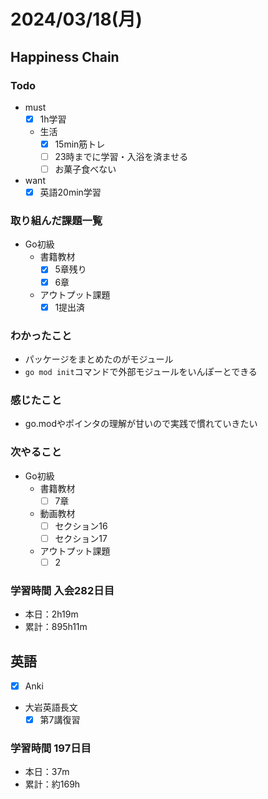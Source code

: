 # 2024/03/18(月)

## Happiness Chain

### Todo

- must
  - [x] 1h学習
  - 生活
    - [x] 15min筋トレ
    - [ ] 23時までに学習・入浴を済ませる
    - [ ] お菓子食べない
- want
  - [x] 英語20min学習

### 取り組んだ課題一覧

- Go初級
  - 書籍教材
    - [x] 5章残り
    - [x] 6章
  - アウトプット課題
    - [x] 1提出済

### わかったこと

- パッケージをまとめたのがモジュール
- `go mod init`コマンドで外部モジュールをいんぽーとできる

### 感じたこと

- go.modやポインタの理解が甘いので実践で慣れていきたい

### 次やること

- Go初級
  - 書籍教材
    - [ ] 7章
  - 動画教材
    - [ ] セクション16
    - [ ] セクション17
  - アウトプット課題
    - [ ] 2

### 学習時間 入会282日目

- 本日：2h19m
- 累計：895h11m

## 英語

- [x] Anki
- 大岩英語長文
  - [x] 第7講復習

### 学習時間 197日目

- 本日：37m
- 累計：約169h
